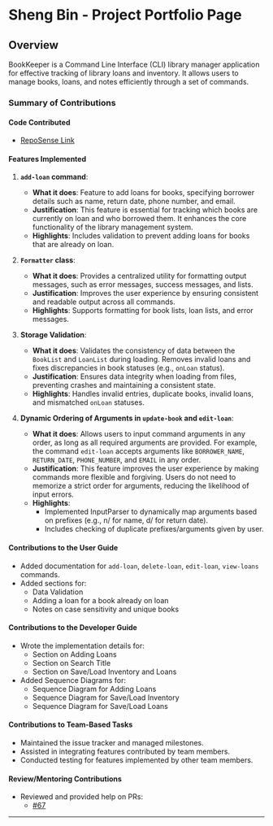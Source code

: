 # Sheng Bin - Project Portfolio Page

## Overview

BookKeeper is a Command Line Interface (CLI) library manager application for effective tracking of library loans and inventory. It allows users to manage books, loans, and notes efficiently through a set of commands.

### Summary of Contributions

#### **Code Contributed**
- [RepoSense Link](https://nus-cs2113-ay2425s2.github.io/tp-dashboard/?search=shengbin-101&breakdown=true)

#### **Features Implemented**
1. **`add-loan` command**:
    - **What it does**: Feature to add loans for books, specifying borrower details such as name, return date, phone number, and email.
    - **Justification**: This feature is essential for tracking which books are currently on loan and who borrowed them. It enhances the core functionality of the library management system.
    - **Highlights**: Includes validation to prevent adding loans for books that are already on loan.

2. **`Formatter` class**:
    - **What it does**: Provides a centralized utility for formatting output messages, such as error messages, success messages, and lists.
    - **Justification**: Improves the user experience by ensuring consistent and readable output across all commands.
    - **Highlights**: Supports formatting for book lists, loan lists, and error messages.

3. **Storage Validation**:
    - **What it does**: Validates the consistency of data between the `BookList` and `LoanList` during loading. Removes invalid loans and fixes discrepancies in book statuses (e.g., `onLoan` status).
    - **Justification**: Ensures data integrity when loading from files, preventing crashes and maintaining a consistent state.
    - **Highlights**: Handles invalid entries, duplicate books, invalid loans, and mismatched `onLoan` statuses.

4. **Dynamic Ordering of Arguments in `update-book` and `edit-loan`**:
    - **What it does**: Allows users to input command arguments in any order, as long as all required arguments are provided. For example, the command `edit-loan` accepts arguments like `BORROWER_NAME`, `RETURN_DATE`, `PHONE_NUMBER`, and `EMAIL` in any order.
    - **Justification**: This feature improves the user experience by making commands more flexible and forgiving. Users do not need to memorize a strict order for arguments, reducing the likelihood of input errors.
    - **Highlights**:
      - Implemented InputParser to dynamically map arguments based on prefixes (e.g., n/ for name, d/ for return date).
      - Includes checking of duplicate prefixes/arguments given by user.

#### **Contributions to the User Guide**
- Added documentation for `add-loan`, `delete-loan`, `edit-loan`, `view-loans` commands.
- Added sections for:
    - Data Validation
    - Adding a loan for a book already on loan
    - Notes on case sensitivity and unique books

#### **Contributions to the Developer Guide**
- Wrote the implementation details for:
    - Section on Adding Loans
    - Section on Search Title
    - Section on Save/Load Inventory and Loans
- Added Sequence Diagrams for:
    - Sequence Diagram for Adding Loans
    - Sequence Diagram for Save/Load Inventory
    - Sequence Diagram for Save/Load Loans

#### **Contributions to Team-Based Tasks**
- Maintained the issue tracker and managed milestones.
- Assisted in integrating features contributed by team members.
- Conducted testing for features implemented by other team members.

#### **Review/Mentoring Contributions**
- Reviewed and provided help on PRs:
    - [#67](https://github.com/AY2425S2-CS2113-T12-2/tp/pull/67)

---